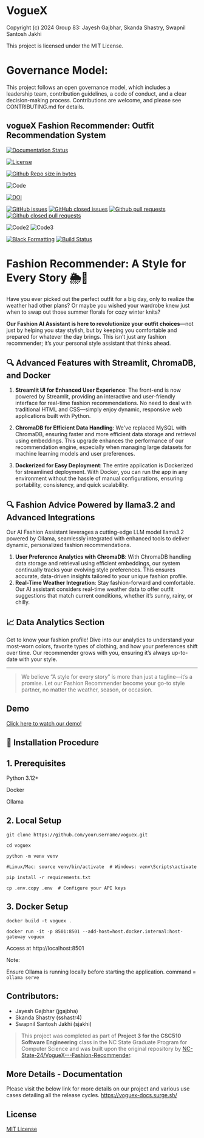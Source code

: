 # VogueX
  Copyright (c) 2024 Group 83: Jayesh Gajbhar, Skanda Shastry, Swapnil Santosh Jakhi
  
  This project is licensed under the MIT License.
  
# Governance Model:
This project follows an open governance model, which includes a leadership team,
contribution guidelines, a code of conduct, and a clear decision-making process.
Contributions are welcome, and please see CONTRIBUTING.md for details.


## vogueX Fashion Recommender: Outfit Recommendation System




[![Documentation Status](https://readthedocs.org/projects/ansicolortags/badge/?version=latest)](https://github.com/SE-Fall-24-4GPA/VogueX/blob/master/README.md)

<a href="https://github.comSE-Fall-24-4GPA/VogueX/blob/master/LICENSE.md">
  <img src="https://img.shields.io/github/license/SE-Fall-24-4GPA/VogueX?style=flat-square" alt="License">
</a>

[![Github Repo size in bytes](https://img.shields.io/github/languages/code-size/SE-Fall-24-4GPA/VogueX)](https://github.com/SE-Fall-24-4GPA/VogueX)

![Code](https://img.shields.io/badge/codecov-89.3-blue?logo=codecov)

[![DOI](https://zenodo.org/badge/568223471.svg)](https://zenodo.org/badge/latestdoi/568223471)


[![GitHub issues](https://img.shields.io/github/issues/SE-Fall-24-4GPA/VogueX)](https://github.com/SE-Fall-24-4GPA/VogueX/issues?q=is%3Aopen)
[![GitHub closed issues](https://img.shields.io/github/issues-closed/SE-Fall-24-4GPA/VogueX)](https://github.com/SE-Fall-24-4GPA/VogueX/issues?q=is%3Aissue+is%3Aclosed)
[![Github pull requests](https://img.shields.io/github/issues-pr/SE-Fall-24-4GPA/VogueX)](https://github.com/SE-Fall-24-4GPA/VogueX/pulls)
[![Github closed pull requests](https://img.shields.io/github/issues-pr-closed/SE-Fall-24-4GPA/VogueX)](https://github.com/SE-Fall-24-4GPA/VogueX/pulls?q=is%3Apr+is%3Aclosed)

![Code2](https://img.shields.io/badge/flake8_lint-passing-green)
![Code3](https://img.shields.io/badge/Lint_python-passing-green)


[![Black Formatting](https://github.com/NC-State-24/VogueX/actions/workflows/format.yml/badge.svg)](https://github.com/SE-Fall-24-4GPA/VogueX/actions/workflows/format.yml)
[![Build Status](https://circleci.com/gh/NC-State-24/VogueX.svg?style=svg)](https://app.circleci.com/organization/circleci/DxsXpwKSZUv8WE3VKZ4stk)
# Fashion Recommender: A Style for Every Story 🌦👗

Have you ever picked out the perfect outfit for a big day, only to realize the weather had other plans? Or maybe you wished your wardrobe knew just when to swap out those summer florals for cozy winter knits?

**Our Fashion AI Assistant is here to revolutionize your outfit choices**—not just by helping you stay stylish, but by keeping you comfortable and prepared for whatever the day brings. This isn’t just any fashion recommender; it’s your personal style assistant that thinks ahead.


## 🔍 Advanced Features with Streamlit, ChromaDB, and Docker

1. **Streamlit UI for Enhanced User Experience**: The front-end is now powered by Streamlit, providing an interactive and user-friendly interface for real-time fashion recommendations. No need to deal with traditional HTML and CSS—simply enjoy dynamic, responsive web applications built with Python.

2. **ChromaDB for Efficient Data Handling**: We've replaced MySQL with ChromaDB, ensuring faster and more efficient data storage and retrieval using embeddings. This upgrade enhances the performance of our recommendation engine, especially when managing large datasets for machine learning models and user preferences.

3. **Dockerized for Easy Deployment**: The entire application is Dockerized for streamlined deployment. With Docker, you can run the app in any environment without the hassle of manual configurations, ensuring portability, consistency, and quick scalability.



## 🔍 Fashion Advice Powered by llama3.2 and Advanced Integrations
Our AI Fashion Assistant leverages a cutting-edge LLM model llama3.2 powered by Ollama, seamlessly integrated with enhanced tools to deliver dynamic, personalized fashion recommendations.

1. **User Preference Analytics with ChromaDB**: With ChromaDB handling data storage and retrieval using efficient embeddings, our system continually tracks your evolving style preferences. This ensures accurate, data-driven insights tailored to your unique fashion profile.
2. **Real-Time Weather Integration**: Stay fashion-forward and comfortable. Our AI assistant considers real-time weather data to offer outfit suggestions that match current conditions, whether it’s sunny, rainy, or chilly.


## 📈 Data Analytics Section

Get to know your fashion profile! Dive into our analytics to understand your most-worn colors, favorite types of clothing, and how your preferences shift over time. Our recommender grows with you, ensuring it’s always up-to-date with your style.

---

> We believe “A style for every story” is more than just a tagline—it’s a promise. Let our Fashion Recommender become your go-to style partner, no matter the weather, season, or occasion.


## Demo

[Click here to watch our demo!](https://www.youtube.com/watch?v=fjKFcISW2Hg&ab_channel=JayeshGajbhar) <br>


## 🚀 Installation Procedure

## 1. Prerequisites
Python 3.12+

Docker

Ollama

## 2. Local Setup
`git clone https://github.com/yourusername/voguex.git`

`cd voguex`

`python -m venv venv`

`#Linux/Mac: source venv/bin/activate  # Windows: venv\Scripts\activate`

`pip install -r requirements.txt`

`cp .env.copy .env  # Configure your API keys`


## 3. Docker Setup
`docker build -t voguex .`

`docker run -it -p 8501:8501 --add-host=host.docker.internal:host-gateway voguex`

Access at http://localhost:8501

Note:

Ensure Ollama is running locally before starting the application.
command = `ollama serve`

## Contributors:
- Jayesh Gajbhar (jgajbha)
- Skanda Shastry (sshastr4)
- Swapnil Santosh Jakhi (sjakhi)

> This project was completed as part of **Project 3 for the CSC510 Software Engineering** class in the NC State Graduate Program for Computer Science and was built upon the original repository by [NC-State-24/VogueX---Fashion-Recommender](https://github.com/NC-State-24/VogueX).

## More Details - Documentation
Please visit the below link for more details on our project and various use cases detailing all the release cycles.
https://voguex-docs.surge.sh/


## License
[MIT License](https://github.com/pncnmnp/SE21-project/blob/Developer/LICENSE.md)



